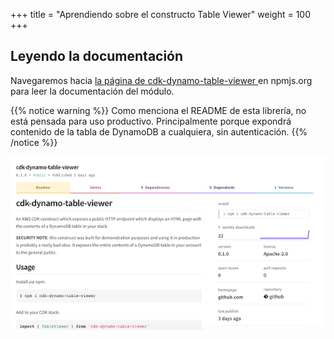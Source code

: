 +++
title = "Aprendiendo sobre el constructo Table Viewer"
weight = 100
+++

## Leyendo la documentación

Navegaremos hacia [la página de cdk-dynamo-table-viewer
](https://www.npmjs.com/package/cdk-dynamo-table-viewer) en npmjs.org para leer la documentación del módulo.

{{% notice warning %}}
Como menciona el README de esta librería, no está pensada para uso productivo. Principalmente 
porque expondrá contenido de la tabla de DynamoDB a cualquiera, sin autenticación.
{{% /notice %}}

![](./table-viewer-npm.png)
